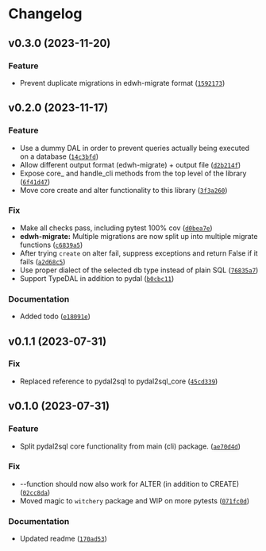 # Changelog

<!--next-version-placeholder-->

## v0.3.0 (2023-11-20)

### Feature

* Prevent duplicate migrations in edwh-migrate format ([`1592173`](https://github.com/robinvandernoord/pydal2sql-core/commit/1592173f91dd5ccfab49137ce345dddc44c1fa90))

## v0.2.0 (2023-11-17)

### Feature

* Use a dummy DAL in order to prevent queries actually being executed on a database ([`14c3bfd`](https://github.com/robinvandernoord/pydal2sql-core/commit/14c3bfd94b9953758f0c876e33c76be0fedf3102))
* Allow different output format (edwh-migrate) + output file ([`d2b214f`](https://github.com/robinvandernoord/pydal2sql-core/commit/d2b214f6fbde1970c24dab58c74328ee014efec7))
* Expose core_ and handle_cli methods from the top level of the library ([`6f41d47`](https://github.com/robinvandernoord/pydal2sql-core/commit/6f41d47a0fe3e267d374211eb3591782424a73f2))
* Move core create and alter functionality to this library ([`3f3a260`](https://github.com/robinvandernoord/pydal2sql-core/commit/3f3a260f89bc9c57d83e529fef7920a9faa59349))

### Fix

* Make all checks pass, including pytest 100% cov ([`d0bea7e`](https://github.com/robinvandernoord/pydal2sql-core/commit/d0bea7eadf14c22375682070806001f8a125596d))
* **edwh-migrate:** Multiple migrations are now split up into multiple migrate functions ([`c6839a5`](https://github.com/robinvandernoord/pydal2sql-core/commit/c6839a53f4597baa25703ada537f56ddadc3fd53))
* After trying `create` on alter fail, suppress exceptions and return False if it fails ([`a2d68c5`](https://github.com/robinvandernoord/pydal2sql-core/commit/a2d68c57e3181d4d22efa2e24d8ebf9dc2eccd24))
* Use proper dialect of the selected db type instead of plain SQL ([`76835a7`](https://github.com/robinvandernoord/pydal2sql-core/commit/76835a71cec931b59d121397fc73d99d3395089d))
* Support TypeDAL in addition to pydal ([`b0cbc11`](https://github.com/robinvandernoord/pydal2sql-core/commit/b0cbc117da165bf68b40df9af2eb436d741cc59b))

### Documentation

* Added todo ([`e18091e`](https://github.com/robinvandernoord/pydal2sql-core/commit/e18091ed844e121cbe7b46f94c26174785549a03))

## v0.1.1 (2023-07-31)
### Fix
* Replaced reference to pydal2sql to pydal2sql_core ([`45cd339`](https://github.com/robinvandernoord/pydal2sql-core/commit/45cd339b56c32a928a4b0ac5eb7746c7a905be71))

## v0.1.0 (2023-07-31)

### Feature

* Split pydal2sql core functionality from main (cli) package. ([`ae70d4d`](https://github.com/robinvandernoord/pydal2sql-core/commit/ae70d4d1f755f09c6db80c42c1806984c9a7ad25))

### Fix

* --function should now also work for ALTER (in addition to CREATE) ([`02cc8da`](https://github.com/robinvandernoord/pydal2sql-core/commit/02cc8dafc002db10e1e05a55a6e9664c59d0aac1))
* Moved magic to `witchery` package and WIP on more pytests ([`071fc0d`](https://github.com/robinvandernoord/pydal2sql-core/commit/071fc0d10039cec9fd777880c611f3b8ad12f027))

### Documentation

* Updated readme ([`170ad53`](https://github.com/robinvandernoord/pydal2sql-core/commit/170ad53d66f521263dca7715f12000bb3b458e92))
